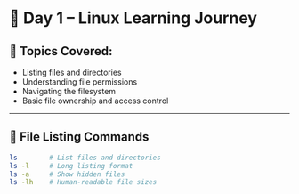 # 📅 Day 1 – Linux Learning Journey

## 🧠 Topics Covered:
- Listing files and directories
- Understanding file permissions
- Navigating the filesystem
- Basic file ownership and access control

---

## 📂 File Listing Commands
```bash
ls        # List files and directories
ls -l     # Long listing format
ls -a     # Show hidden files
ls -lh    # Human-readable file sizes
